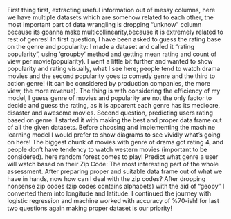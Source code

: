First thing first, extracting useful information out of messy columns, here we have multiple datasets which are somehow related to each other, the most important part of data wrangling is dropping “unknow” column because its goanna make multicollinearity,because it is extremely related to rest of genres! In first question, I have been asked to guess the rating base on the genre and popularity: I made a dataset and called it “rating popularity”, using ‘groupby‘ method and getting mean rating and count of view per movie(popularity). I went a little bit further and wanted to show popularity and rating visually, what I see here; people tend to watch drama movies and the second popularity goes to comedy genre and the third to action genre! (It can be considered by production companies, the more view, the more revenue). The thing is with considering the efficiency of my model, I guess genre of movies and popularity are not the only factor to decide and guess the rating, as it is apparent each genre has its mediocre, disaster and awesome movies. Second question, predicting users rating based on genre: I started it with making the best and proper data frame out of all the given datasets. Before choosing and implementing the machine learning model I would prefer to show diagrams to see vividly what’s going on here! The biggest chunk of movies with genre of drama got rating 4, and people don’t have tendency to watch western movies (important to be considered). here random forest comes to play! Predict what genre a user will watch based on their Zip Code: The most interesting part of the whole assessment. After preparing proper and suitable data frame out of what we have in hands, now how can I deal with the zip codes? After dropping nonsense zip codes (zip codes contains alphabets) with the aid of “geopy” I converted them into longitude and latitude. I continued the journey with logistic regression and machine worked with accuracy of %70-ish! for last two questions again making proper dataset is our priority!